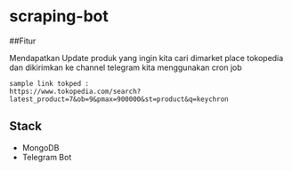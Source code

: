 # scraping-bot

##Fitur
<p>Mendapatkan Update produk yang ingin kita cari dimarket place tokopedia dan dikirimkan ke channel telegram kita menggunakan cron job</p>

```
sample link tokped : 
https://www.tokopedia.com/search?latest_product=7&ob=9&pmax=900000&st=product&q=keychron
```
## Stack
 - MongoDB
 - Telegram Bot
